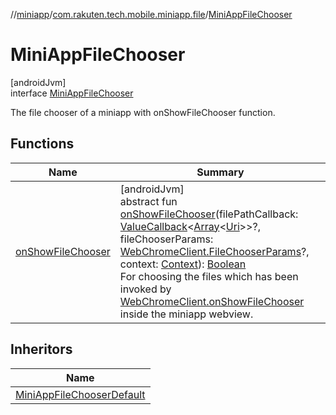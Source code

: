 //[miniapp](../../../index.md)/[com.rakuten.tech.mobile.miniapp.file](../index.md)/[MiniAppFileChooser](index.md)

# MiniAppFileChooser

[androidJvm]\
interface [MiniAppFileChooser](index.md)

The file chooser of a miniapp with onShowFileChooser function.

## Functions

| Name | Summary |
|---|---|
| [onShowFileChooser](on-show-file-chooser.md) | [androidJvm]<br>abstract fun [onShowFileChooser](on-show-file-chooser.md)(filePathCallback: [ValueCallback](https://developer.android.com/reference/kotlin/android/webkit/ValueCallback.html)&lt;[Array](https://kotlinlang.org/api/latest/jvm/stdlib/kotlin/-array/index.html)&lt;[Uri](https://developer.android.com/reference/kotlin/android/net/Uri.html)&gt;&gt;?, fileChooserParams: [WebChromeClient.FileChooserParams](https://developer.android.com/reference/kotlin/android/webkit/WebChromeClient.FileChooserParams.html)?, context: [Context](https://developer.android.com/reference/kotlin/android/content/Context.html)): [Boolean](https://kotlinlang.org/api/latest/jvm/stdlib/kotlin/-boolean/index.html)<br>For choosing the files which has been invoked by [WebChromeClient.onShowFileChooser](https://developer.android.com/reference/kotlin/android/webkit/WebChromeClient.html#onshowfilechooser) inside the miniapp webview. |

## Inheritors

| Name |
|---|
| [MiniAppFileChooserDefault](../-mini-app-file-chooser-default/index.md) |
